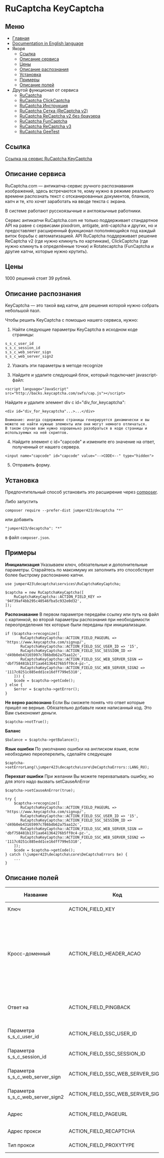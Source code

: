 RuCaptcha KeyCaptcha
==============
Меню
--------------
+ [Главная](../docs/README-ru.md)
+ [Documentation in English language](../docs/RuCaptchaKeyCaptcha-en.md)
+ Якоря
  + [Ссылка](#Ссылка)
  + [Описание сервиса](#Описание-сервиса)
  + [Цены](#Цены)
  + [Описание распознания](#Описание-распознания)
  + [Установка](#Установка)
  + [Примеры](#Примеры)
  + [Описание полей](#Описание-полей)
+ Другой функционал от сервиса
  + [RuCaptcha](../docs/RuCaptcha-ru.md)
  + [RuCaptcha ClickCaptcha](../docs/RuCaptchaClick-ru.md)
  + [RuCaptcha Инструкция](../docs/RuCaptchaInstruction-ru.md)
  + [RuCaptcha Сетка (ReCaptcha v2)](../docs/RuCaptchaGrid-ru.md)
  + [RuCaptcha ReCaptcha v2 без браузера](../docs/RuCaptchaReCaptcha-ru.md)
  + [RuCaptcha FunCaptcha](../docs/RuCaptchaFunCaptcha-ru.md)
  + [RuCaptcha ReCaptcha v3](../docs/RuCaptchaReCaptchaV3-ru.md)
  + [RuCaptcha GeeTest](../docs/RuCaptchaGeeTest-ru.md)


Ссылка
--------------
[Ссылка на сервис RuCaptcha KeyCaptcha](http://infoblog1.ru/goto/rucaptcha)

Описание сервиса
--------------
RuCaptcha.com — антикапча-сервис ручного распознавания изображений, здесь встречаются те, кому нужно в режиме реального времени распознать текст с отсканированных документов, бланков, капч и те, кто хочет заработать на вводе текста с экрана. 

В системе работают русскоязычные и англоязычные работники.

Cервис антикапчи RuCaptcha.com не только поддерживает стандартное API на равне с сервисами pixodrom, antigate, anti-captcha и других, но и предоставляет расширенный фукнционал пополняющийся под каждый виток борьбы с автоматизацией. API RuCaptcha поддерживает решение ReCaptcha v2 (где нужно кликнуть по картинкам), ClickCaptcha (где нужно кликнуть в определённые точки) и Rotatecaptcha (FunCaptcha и другие капчи, которые нужно крутить).

Цены
--------------
1000 решений стоят 39 рублей.

Описание распознания
--------------
KeyCaptcha — это такой вид капчи, для решения которой нужно собрать небольшой пазл.

Чтобы решить KeyCaptcha с помощью нашего сервиса, нужно:

1) Найти следующие параметры KeyCaptcha в исходном коде страницы:

```
s_s_c_user_id
s_s_c_session_id
s_s_c_web_server_sign
s_s_c_web_server_sign2
```

2) Узакать эти параметры в методе recognize

3) Найдите и удалите следующий блок, который подключает javascript-файл:

```
<script language="JavaScript" src="http://backs.keycaptcha.com/swfs/cap.js"></script>
```

Найдите и удалите элемент div с id="div_for_keycaptcha":

```
<div id="div_for_keycaptcha"...>...</div>
```

```
Внимание: иногда содержимое страницы генерируется динамически и вы можете не найти нужные элементы или они могут немного отличаться.
В таком случае вам нужно хорошенько разобраться в коде страницы и используемых на ней скриптов.
```

4) Найдите элемент с id="capcode" и измените его значение на ответ, полученный от нашего сервера.

```
<input name="capcode" id="capcode" value="-->CODE<--" type="hidden">
```

5) Отправить форму.

Установка
--------------
Предпочтительный способ установить это расширение через [composer](http://getcomposer.org/download/).

Либо запустить
```
composer require --prefer-dist jumper423/decaptcha "*"
```
или добавить
```
"jumper423/decaptcha": "*"
```
в файл `composer.json`.


Примеры
--------------
__Инициализация__
Указываем ключ, обязательные и дополнительные параметры. Старайтесь по максимуму их заполнить это способствует более быстрому распознанию капчи.
```
use jumper423\decaptcha\services\RuCaptchaKeyCaptcha;

$captcha = new RuCaptchaKeyCaptcha([
    RuCaptchaKeyCaptcha::ACTION_FIELD_KEY => '94f39af4bb295c40546fba5c932e0d32',
]);
```
__Распознавание__
В первом параметре передаём ссылку или путь на файл с картинкой, во второй параметры распознания при необходимости переопределения тех которые были переданы при инициализации.
```
if ($captcha->recognize([
       RuCaptchaKeyCaptcha::ACTION_FIELD_PAGEURL => 'https://www.keycaptcha.com/signup/',
       RuCaptchaKeyCaptcha::ACTION_FIELD_SSC_USER_ID => '15',
       RuCaptchaKeyCaptcha::ACTION_FIELD_SSC_SESSION_ID => 'd49b0eb43165997c786bdb62a75aa12c',
       RuCaptchaKeyCaptcha::ACTION_FIELD_SSC_WEB_SERVER_SIGN => 'dbf758481b1371aa641364276b5ff0c4-pz-',
       RuCaptchaKeyCaptcha::ACTION_FIELD_SSC_WEB_SERVER_SIGN2 => '1117c0251c885edd1ce16dff799e5310',
    ])) {
    $code = $captcha->getCode();
} else {
    $error = $captcha->getError();
}
```
__Не верно распознано__
Если Вы сможете понять что ответ которые пришёл не верные. Обязательно добавьте ниже написанный код. Это Вам съекономит деньги.
```
$captcha->notTrue();
```
__Баланс__
```
$balance = $captcha->getBalance();
```
__Язык ошибки__
По умолчанию ошибки на англиском языке, если необходимо переоперелить, сделайте следующее
```
$captcha->setErrorLang(\jumper423\decaptcha\core\DeCaptchaErrors::LANG_RU);
```
__Перехват ошибки__
При желании Вы можете перехватывать ошибку, но для этого надо вызвать setCauseAnError
```
$captcha->setCauseAnError(true);

try {
    $captcha->recognize([
       RuCaptchaKeyCaptcha::ACTION_FIELD_PAGEURL => 'https://www.keycaptcha.com/signup/',
       RuCaptchaKeyCaptcha::ACTION_FIELD_SSC_USER_ID => '15',
       RuCaptchaKeyCaptcha::ACTION_FIELD_SSC_SESSION_ID => 'd49b0eb43165997c786bdb62a75aa12c',
       RuCaptchaKeyCaptcha::ACTION_FIELD_SSC_WEB_SERVER_SIGN => 'dbf758481b1371aa641364276b5ff0c4-pz-',
       RuCaptchaKeyCaptcha::ACTION_FIELD_SSC_WEB_SERVER_SIGN2 => '1117c0251c885edd1ce16dff799e5310',
    ]);
    $code = $captcha->getCode();
} catch (\jumper423\decaptcha\core\DeCaptchaErrors $e) {
    ...
}
```


Описание полей
--------------
 Название | Код | Тип | Обяз. | По ум. | Возможные значения | Описание 
 --- | --- | --- | --- | --- | --- | --- 
 Ключ | ACTION_FIELD_KEY | STRING | + |  |  | Ключ от учетной записи |
 Кросс-доменный | ACTION_FIELD_HEADER_ACAO | INTEGER | - | 0 | 0 - значение по умолчанию; 1 - in.php передаст Access-Control-Allow-Origin: * параметр в заголовке ответа | Необходимо для кросс-доменных AJAX запросов в браузерных приложениях. |
 Ответ на | ACTION_FIELD_PINGBACK | STRING | - |  |  | Указание для сервера, что после распознания изображения, нужно отправить ответ на указанный адрес. |
 Параметра s_s_c_user_id | ACTION_FIELD_SSC_USER_ID | STRING | + |  |  | Значение параметра s_s_c_user_id, найденное на странице |
 Параметра s_s_c_session_id | ACTION_FIELD_SSC_SESSION_ID | STRING | + |  |  | Значение параметра s_s_c_session_id, найденное на странице |
 Параметра s_s_c_web_server_sign | ACTION_FIELD_SSC_WEB_SERVER_SIGN | STRING | + |  |  | Значение параметра s_s_c_web_server_sign, найденное на странице |
 Параметра s_s_c_web_server_sign2 | ACTION_FIELD_SSC_WEB_SERVER_SIGN2 | STRING | + |  |  | Значение параметра s_s_c_web_server_sign2, найденное на странице |
 Адрес | ACTION_FIELD_PAGEURL | STRING | + |  |  | Адрес страницы на которой решается капча. |
 Адрес прокси | ACTION_FIELD_RECAPTCHA | STRING | - |  |  | IP адрес прокси ipv4/ipv6. |
 Тип прокси | ACTION_FIELD_PROXYTYPE | STRING | - |  |  | Тип прокси (http, socks4, ...) |

